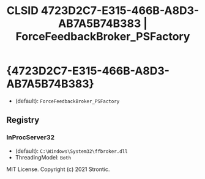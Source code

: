 ﻿---
title: "CLSID 4723D2C7-E315-466B-A8D3-AB7A5B74B383 | ForceFeedbackBroker_PSFactory"
excerpt: What is COM-Object CLSID 4723D2C7-E315-466B-A8D3-AB7A5B74B383?
---

# {4723D2C7-E315-466B-A8D3-AB7A5B74B383}

* (default): `ForceFeedbackBroker_PSFactory`

## Registry


### InProcServer32

* (default): `C:\Windows\System32\ffbroker.dll`
* ThreadingModel: `Both`

MIT License. Copyright (c) 2021 Strontic.


